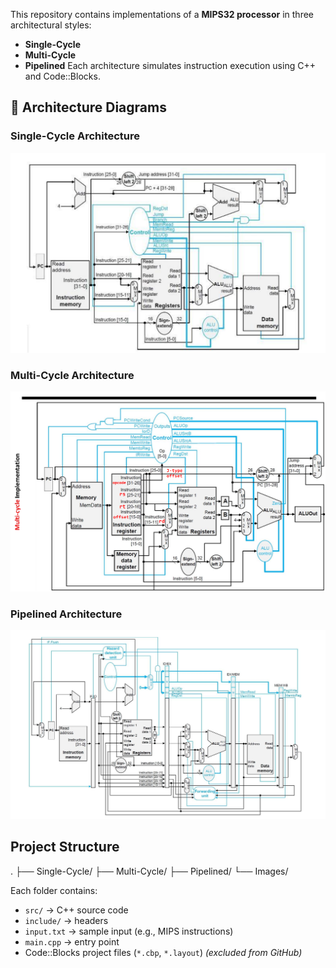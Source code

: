 This repository contains implementations of a **MIPS32 processor** in three architectural styles:
-  **Single-Cycle**
-  **Multi-Cycle**
-  **Pipelined**
Each architecture simulates instruction execution using C++ and Code::Blocks.

## 🧬 Architecture Diagrams

###  Single-Cycle Architecture

<img src="Images/Single-Cycle.png" alt=" Single-Cycle Architecture" width="600"/>

###  Multi-Cycle Architecture

<img src="Images/Multi-Cycle.png" alt=" Multi-Cycle Architecture Architecture" width="600"/>

###  Pipelined Architecture

<img src="Images/Pipelined.png" alt="Pipelined Architecture" width="600"/>

## Project Structure
.
├── Single-Cycle/
├── Multi-Cycle/
├── Pipelined/
└── Images/


Each folder contains:
- `src/` → C++ source code
- `include/` → headers
- `input.txt` → sample input (e.g., MIPS instructions)
- `main.cpp` → entry point
- Code::Blocks project files (`*.cbp`, `*.layout`) *(excluded from GitHub)*

